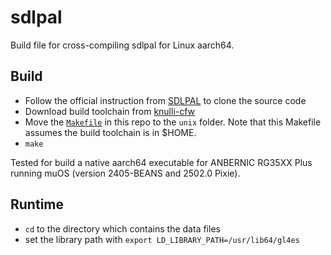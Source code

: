 # sdlpal
Build file for cross-compiling sdlpal for Linux aarch64.

## Build

- Follow the official instruction from [SDLPAL](https://github.com/sdlpal/sdlpal?tab=readme-ov-file#building-the-game) to clone the source code
- Download build toolchain from [knulli-cfw](https://github.com/knulli-cfw/toolchains/releases/tag/rg35xx-plush-sdk-20240421)
- Move the [`Makefile`](Makefile) in this repo to the `unix` folder. Note that this Makefile assumes the build toolchain is in $HOME.
- `make`

Tested for build a native aarch64 executable for ANBERNIC RG35XX Plus running muOS (version 2405-BEANS and 2502.0 Pixie).

## Runtime

- `cd` to the directory which contains the data files
- set the library path with `export LD_LIBRARY_PATH=/usr/lib64/gl4es`
